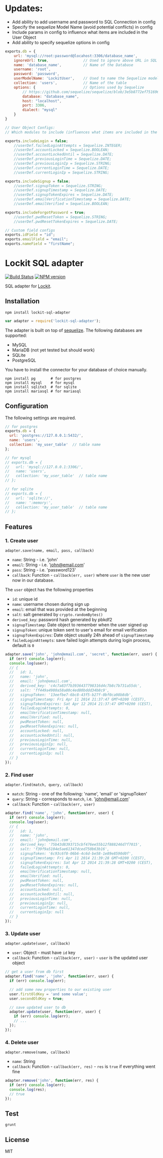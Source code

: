 # Updates:
  - Add ability to add username and password to SQL Connection in config
  - Specify the sequelize Model Name (avoid potential conflicts) in config
  - Include params in config to influence what items are included in the User Object
  - Add ability to specify sequelize options in config
```js
exports.db = {
    url: 'mysql://root:password@locahost:3306/database_name',
    ignoreUrl: true,                // Used to ignore above URL in SQL adapter logic (to allow for backward compatibilty)
    name: 'database_name',          // Name of the Database
    username: 'root',
    password: 'password',
    userModelName: 'LockitUser',    // Used to name the Sequelize model
    collection: 'users',            // Name of the table
    options: {                      // Options used by Sequelize
        // https://github.com/sequelize/sequelize/blob/3e5b8772ef75169685fc96024366bca9958fee63/lib/sequelize.js#L91
        database: "database_name",
        host: "localhost",
        port: 3306,
        dialect: "mysql"
    }
}
```

```js
// User Object Configs:
// Which modules to include (influences what items are included in the SQL user model)

exports.includeLogin = false;
    //userDef.failedLoginAttempts = Sequelize.INTEGER;
    //userDef.accountLocked = Sequelize.BOOLEAN;
    //userDef.accountLockedUntil = Sequelize.DATE;
    //userDef.previousLoginTime = Sequelize.DATE;
    //userDef.previousLoginIp = Sequelize.STRING;
    //userDef.currentLoginTime = Sequelize.DATE;
    //userDef.currentLoginIp = Sequelize.STRING;

exports.includeSignup = false;
    //userDef.signupToken = Sequelize.STRING;
    //userDef.signupTimestamp = Sequelize.DATE;
    //userDef.signupTokenExpires = Sequelize.DATE;
    //userDef.emailVerificationTimestamp = Sequelize.DATE;
    //userDef.emailVerified = Sequelize.BOOLEAN;

exports.includeForgotPassword = true;
    //userDef.pwdResetToken = Sequelize.STRING;
    //userDef.pwdResetTokenExpires = Sequelize.DATE;

// Custom field configs
exports.idField = "id";
exports.emailField = "email";
exports.nameField = "firstName";
```

# Lockit SQL adapter

[![Build Status](https://travis-ci.org/zemirco/lockit-sql-adapter.svg?branch=master)](https://travis-ci.org/zemirco/lockit-sql-adapter) [![NPM version](https://badge.fury.io/js/lockit-sql-adapter.svg)](http://badge.fury.io/js/lockit-sql-adapter)

SQL adapter for [Lockit](https://github.com/zemirco/lockit).

## Installation

`npm install lockit-sql-adapter`

```js
var adapter = require('lockit-sql-adapter');
```

The adapter is built on top of [sequelize](http://sequelizejs.com/).
The following databases are supported:

 - MySQL
 - MariaDB (not yet tested but should work)
 - SQLite
 - PostgreSQL

You have to install the connector for your database of choice manually.

```
npm install pg       # for postgres
npm install mysql    # for mysql
npm install sqlite3  # for sqlite
npm install mariasql # for mariasql
```

## Configuration

The following settings are required.

```js
// for postgres
exports.db = {
  url: 'postgres://127.0.0.1:5432/',
  name: 'users',
  collection: 'my_user_table'  // table name
};

// for mysql
// exports.db = {
//   url: 'mysql://127.0.0.1:3306/',
//   name: 'users',
//   collection: 'my_user_table'  // table name
// };

// for sqlite
// exports.db = {
//   url: 'sqlite://',
//   name: ':memory:',
//   collection: 'my_user_table'  // table name
// };
```

## Features

### 1. Create user

`adapter.save(name, email, pass, callback)`

 - `name`: String - i.e. 'john'
 - `email`: String - i.e. 'john@email.com'
 - `pass`: String - i.e. 'password123'
 - `callback`: Function - `callback(err, user)` where `user` is the new user now in our database.

The `user` object has the following properties

 - `id`: unique id
 - `name`: username chosen during sign up
 - `email`: email that was provided at the beginning
 - `salt`: salt generated by `crypto.randomBytes()`
 - `derived_key`: password hash generated by pbkdf2
 - `signupTimestamp`: Date object to remember when the user signed up
 - `signupToken`: unique token sent to user's email for email verification
 - `signupTokenExpires`: Date object usually 24h ahead of `signupTimestamp`
 - `failedLoginAttempts`: save failed login attempts during login process, default is `0`

```js
adapter.save('john', 'john@email.com', 'secret', function(err, user) {
  if (err) console.log(err);
  console.log(user);
  // {
  //   id: 1,
  //   name: 'john',
  //   email: 'john@email.com',
  //   derived_key: 'c4c7a83f7b3936437798316d4c7b8c7b731a55dc',
  //   salt: 'ff449a4980a58a80c4ed80bddd34b8c9',
  //   signupToken: '13eefbe7-6bc8-43f5-b27f-0bf0ca98b8db',
  //   signupTimestamp: Fri Apr 11 2014 21:37:47 GMT+0200 (CEST),
  //   signupTokenExpires: Sat Apr 12 2014 21:37:47 GMT+0200 (CEST),
  //   failedLoginAttempts: 0,
  //   emailVerificationTimestamp: null,
  //   emailVerified: null,
  //   pwdResetToken: null,
  //   pwdResetTokenExpires: null,
  //   accountLocked: null,
  //   accountLockedUntil: null,
  //   previousLoginTime: null,
  //   previousLoginIp: null,
  //   currentLoginTime: null,
  //   currentLoginIp: null
  // }
});
```

### 2. Find user

`adapter.find(match, query, callback)`

 - `match`: String - one of the following: 'name', 'email' or 'signupToken'
 - `query`: String - corresponds to `match`, i.e. 'john@email.com'
 - `callback`:  Function - `callback(err, user)`

```js
adapter.find('name', 'john', function(err, user) {
  if (err) console.log(err);
  console.log(user);
  // {
  //   id: 1,
  //   name: 'john',
  //   email: 'john@email.com',
  //   derived_key: '75b43d8393715cbf476ee55b12f888246d7f7015',
  //   salt: 'f39f9a5104e5ae61347dced750b63b16',
  //   signupToken: '6c93c6f8-06b6-4c6d-be58-1e89e8590d0f',
  //   signupTimestamp: Fri Apr 11 2014 21:39:28 GMT+0200 (CEST),
  //   signupTokenExpires: Sat Apr 12 2014 21:39:28 GMT+0200 (CEST),
  //   failedLoginAttempts: 0,
  //   emailVerificationTimestamp: null,
  //   emailVerified: null,
  //   pwdResetToken: null,
  //   pwdResetTokenExpires: null,
  //   accountLocked: null,
  //   accountLockedUntil: null,
  //   previousLoginTime: null,
  //   previousLoginIp: null,
  //   currentLoginTime: null,
  //   currentLoginIp: null
  // }
});
```

### 3. Update user

`adapter.update(user, callback)`

 - `user`: Object - must have `id` key
 - `callback`: Function - `callback(err, user)` - `user` is the updated user object

```js
// get a user from db first
adapter.find('name', 'john', function(err, user) {
  if (err) console.log(err);

  // add some new properties to our existing user
  user.firstOldKey = 'and some value';
  user.secondOldKey = true;

  // save updated user to db
  adapter.update(user, function(err, user) {
    if (err) console.log(err);
    // ...
  });
});
```

### 4. Delete user

`adapter.remove(name, callback)`

 - `name`: String
 - `callback`: Function - `callback(err, res)` - `res` is `true` if everything went fine

```js
adapter.remove('john', function(err, res) {
  if (err) console.log(err);
  console.log(res);
  // true
});
```

## Test

`grunt`

## License

MIT
